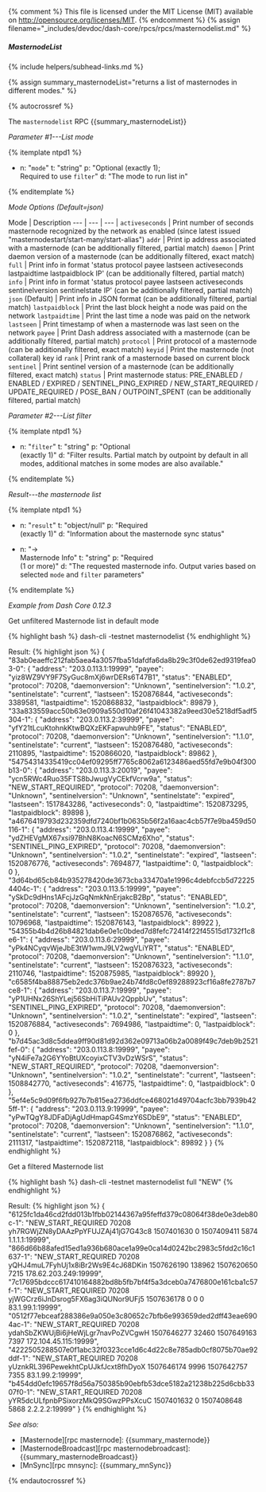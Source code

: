 {% comment %}
This file is licensed under the MIT License (MIT) available on
http://opensource.org/licenses/MIT.
{% endcomment %}
{% assign filename="_includes/devdoc/dash-core/rpcs/rpcs/masternodelist.md" %}

##### MasternodeList
{% include helpers/subhead-links.md %}

<!-- __ -->

{% assign summary_masternodeList="returns a list of masternodes in different modes." %}

{% autocrossref %}

The `masternodelist` RPC {{summary_masternodeList}}

*Parameter #1---List mode*

{% itemplate ntpd1 %}
- n: "`mode`"
  t: "string"
  p: "Optional (exactly 1);<br>Required to use `filter`"
  d: "The mode to run list in"

{% enditemplate %}

*Mode Options (Default=json)*

Mode | Description
--- | --- | --- |
`activeseconds` | Print number of seconds masternode recognized by the network as enabled (since latest issued \"masternodestart/start-many/start-alias\")
`addr` | Print ip address associated with a masternode (can be additionally filtered, partial match)
`daemon` | Print daemon version of a masternode (can be additionally filtered, exact match)
`full` | Print info in format 'status protocol payee lastseen activeseconds lastpaidtime lastpaidblock IP' (can be additionally filtered, partial match)
`info` | Print info in format 'status protocol payee lastseen activeseconds sentinelversion sentinelstate IP' (can be additionally filtered, partial match)
`json` (Default) | Print info in JSON format (can be additionally filtered, partial match)
`lastpaidblock` | Print the last block height a node was paid on the network
`lastpaidtime` | Print the last time a node was paid on the network
`lastseen` | Print timestamp of when a masternode was last seen on the network
`payee` | Print Dash address associated with a masternode (can be additionally filtered, partial match)
`protocol` | Print protocol of a masternode (can be additionally filtered, exact match)
`keyid` | Print the masternode (not collateral) key id
`rank` | Print rank of a masternode based on current block
`sentinel` | Print sentinel version of a masternode (can be additionally filtered, exact match)
`status` | Print masternode status: PRE_ENABLED / ENABLED / EXPIRED / SENTINEL_PING_EXPIRED / NEW_START_REQUIRED / UPDATE_REQUIRED / POSE_BAN / OUTPOINT_SPENT (can be additionally filtered, partial match)

*Parameter #2---List filter*

{% itemplate ntpd1 %}
- n: "`filter`"
  t: "string"
  p: "Optional<br>(exactly 1)"
  d: "Filter results. Partial match by outpoint by default in all modes, additional matches in some modes are also available."

{% enditemplate %}

*Result---the masternode list*

{% itemplate ntpd1 %}
- n: "`result`"
  t: "object/null"
  p: "Required<br>(exactly 1)"
  d: "Information about the masternode sync status"

- n: "→<br>Masternode Info"
  t: "string"
  p: "Required<br>(1 or more)"
  d: "The requested masternode info. Output varies based on selected `mode` and `filter` parameters"

{% enditemplate %}

*Example from Dash Core 0.12.3*

Get unfiltered Masternode list in default mode

{% highlight bash %}
dash-cli -testnet masternodelist
{% endhighlight %}

Result:
{% highlight json %}
{
  "83ab0eaeffc212fab5aea4a3057fba51dafdfa6da8b29c3f0de62ed9319fea03-0": {
    "address": "203.0.113.1:19999",
    "payee": "yiz8WZ9VY9F7SyGuc8mXj6wrDERs6T47B1",
    "status": "ENABLED",
    "protocol": 70208,
    "daemonversion": "Unknown",
    "sentinelversion": "1.0.2",
    "sentinelstate": "current",
    "lastseen": 1520876844,
    "activeseconds": 3389581,
    "lastpaidtime": 1520868832,
    "lastpaidblock": 89879
  },
  "33a833559acc50b63e0909a550d10af26f41043382a9eed30e5218df5adf5304-1": {
    "address": "203.0.113.2:39999",
    "payee": "yfY21tLcuKtohnkKtwBQXzEKFapwuhb9FE",
    "status": "ENABLED",
    "protocol": 70208,
    "daemonversion": "Unknown",
    "sentinelversion": "1.1.0",
    "sentinelstate": "current",
    "lastseen": 1520876480,
    "activeseconds": 2110895,
    "lastpaidtime": 1520866020,
    "lastpaidblock": 89862
  },
  "54754314335419cc04ef09295ff7765c8062a6123486aed55fd7e9b04f300b13-0": {
    "address": "203.0.113.3:20019",
    "payee": "ycn5RWc4Ruo35FTS8bJwugVyCEkfVcrw9a",
    "status": "NEW_START_REQUIRED",
    "protocol": 70208,
    "daemonversion": "Unknown",
    "sentinelversion": "Unknown",
    "sentinelstate": "expired",
    "lastseen": 1517843286,
    "activeseconds": 0,
    "lastpaidtime": 1520873295,
    "lastpaidblock": 89898
  },
  "a4676419793d232359dfd7240bf1b0635b56f2a16aac4cb57f7e9ba459d50116-1": {
    "address": "203.0.113.4:19999",
    "payee": "ydZHEVgMX67xsi97BhN8KoacN6SCMz6Xho",
    "status": "SENTINEL_PING_EXPIRED",
    "protocol": 70208,
    "daemonversion": "Unknown",
    "sentinelversion": "1.0.2",
    "sentinelstate": "expired",
    "lastseen": 1520876776,
    "activeseconds": 7694877,
    "lastpaidtime": 0,
    "lastpaidblock": 0
  },
  "3d64bd65cb84b935278420de3673cba33470a1e1996c4debfccb5d722254404c-1": {
    "address": "203.0.113.5:19999",
    "payee": "ySkDc9dHns1AFcjJzGqNmkNnErjakcB2Bp",
    "status": "ENABLED",
    "protocol": 70208,
    "daemonversion": "Unknown",
    "sentinelversion": "1.0.2",
    "sentinelstate": "current",
    "lastseen": 1520876576,
    "activeseconds": 10796968,
    "lastpaidtime": 1520876143,
    "lastpaidblock": 89922
  },
  "54355b4b4d26b84821dab6e0e1c0bded7d8fefc72414f22f45515d1732f1c8e6-1": {
    "address": "203.0.113.6:29999",
    "payee": "yPk4NCyqvWjeJbE3tW1wmJ9LV2wgVLiYRT",
    "status": "ENABLED",
    "protocol": 70208,
    "daemonversion": "Unknown",
    "sentinelversion": "1.1.0",
    "sentinelstate": "current",
    "lastseen": 1520876323,
    "activeseconds": 2110746,
    "lastpaidtime": 1520875985,
    "lastpaidblock": 89920
  },
  "c6585f4ba88875eb2edc376b9ae24b74fd8c0ef89288923cf16a8fe2787b7ce8-1": {
    "address": "203.0.113.7:19999",
    "payee": "yP1UHNx26ShYLej56SbHiTiPAUv2QppbUv",
    "status": "SENTINEL_PING_EXPIRED",
    "protocol": 70208,
    "daemonversion": "Unknown",
    "sentinelversion": "1.0.2",
    "sentinelstate": "expired",
    "lastseen": 1520876884,
    "activeseconds": 7694986,
    "lastpaidtime": 0,
    "lastpaidblock": 0
  },
  "b7d45ac3d8c5ddea9ff90d81d92d362e09713a06b2a0089f49c7deb9b2521fef-0": {
    "address": "203.0.113.8:19999",
    "payee": "yN4iFe7a2G6YYoBtUXcoyixCTV3vDzWSrS",
    "status": "NEW_START_REQUIRED",
    "protocol": 70208,
    "daemonversion": "Unknown",
    "sentinelversion": "1.0.2",
    "sentinelstate": "current",
    "lastseen": 1508842770,
    "activeseconds": 416775,
    "lastpaidtime": 0,
    "lastpaidblock": 0
  },
  "5ef4e5c9d09f6fb927b7b815ea2736ddfce468021d49704acfc3bb7939b425ff-1": {
    "address": "203.0.113.9:19999",
    "payee": "yPwTQgY8JDFaDjAgUdHmapG4SmzY6SDbE9",
    "status": "ENABLED",
    "protocol": 70208,
    "daemonversion": "Unknown",
    "sentinelversion": "1.1.0",
    "sentinelstate": "current",
    "lastseen": 1520876862,
    "activeseconds": 2111317,
    "lastpaidtime": 1520872118,
    "lastpaidblock": 89892
  }
}
{% endhighlight %}

Get a filtered Masternode list

{% highlight bash %}
dash-cli -testnet masternodelist full "NEW"
{% endhighlight %}

Result:
{% highlight json %}
{
  "6125fc1da46cd2fdd013b1fbb02144367a95feffd379c08064f38de0e3deb80c-1": "NEW_START_REQUIRED 70208 yh7RGWjZN8yDAAzPpYFUJZAj41jG7G43c8 1507401630        0 1507409411   5874 1.1.1.1:19999",
  "866d66b88afed15ed1a936b680ace1a99e0ca14d0242bc2983c5fdd2c16c1637-1": "NEW_START_REQUIRED 70208 yQHJ4muL7FyhUj1x8iBr2Ws9E4cJ68DKin 1507626190   138962 1507620650   7215 178.62.203.249:19999",
  "7c17695bdccc617410164882bd8b5fb7bf4f5a3dceb0a7476800e161cba1c57f-1": "NEW_START_REQUIRED 70208 yjWGCrz6iJnDsrog5FX6ag3iQUNor9UFj5 1507636178        0          0      0 83.1.99.1:19999",
  "0512f77ebceaf288386e9a050e3c80652c7bfb6e993659ded2dff43eae6904ac-1": "NEW_START_REQUIRED 70208 ydahSbZKWUjBi6jHeWjLgr7navPoZVCgwH 1507646277    32460 1507649163   7397 172.104.45.115:19999",
  "4222505288507e0f1abc32f0323cce1d6c4d22c8e785adb0cf8075b70ae92ddf-1": "NEW_START_REQUIRED 70208 yUznkRL396PewekhtCpUJkfJcxt8fhDyoX 1507646174     9996 1507642757   7355 83.1.99.2:19999",
  "b454dd0efc19657f8d56a750385b90ebfb53dce5182a21238b225d6cbb3307f0-1": "NEW_START_REQUIRED 70208 yYR5dcULfpnbPSixorzMkQ9SGwzPPsXcuC 1507401632        0 1507408648   5868 2.2.2.2:19999"
}
{% endhighlight %}

*See also:*

* [Masternode][rpc masternode]: {{summary_masternode}}
* [MasternodeBroadcast][rpc masternodebroadcast]: {{summary_masternodeBroadcast}}
* [MnSync][rpc mnsync]: {{summary_mnSync}}

{% endautocrossref %}
